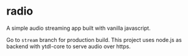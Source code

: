# radio

A simple audio streaming app built with vanilla javascript.


Go to `stream` branch for production build. This project uses node.js as backend with ytdl-core to serve audio over https.
